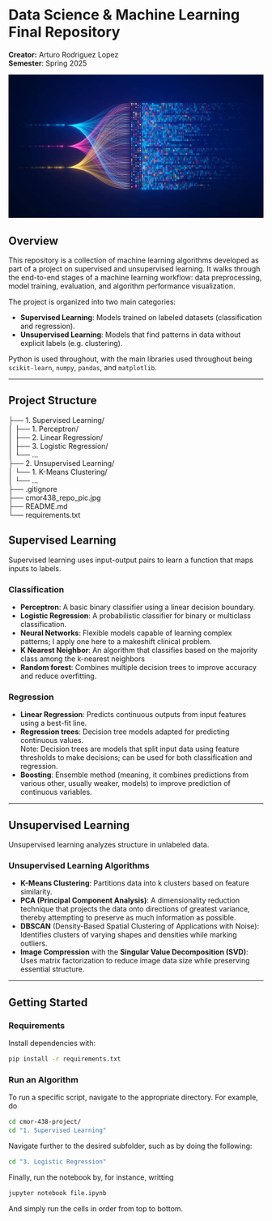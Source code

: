 # Data Science & Machine Learning Final Repository

**Creator:** Arturo Rodriguez Lopez   
**Semester**: Spring 2025

![Machine Learning](cmor438_repo_pic.jpg)

## Overview

This repository is a collection of machine learning algorithms developed as part of a project on supervised and unsupervised learning. It walks through the end-to-end stages of a machine learning workflow: data preprocessing, model training, evaluation, and algorithm performance visualization.

The project is organized into two main categories:

- **Supervised Learning**: Models trained on labeled datasets (classification and regression).
- **Unsupervised Learning**: Models that find patterns in data without explicit labels (e.g. clustering).

Python is used throughout, with the main libraries used throughout being `scikit-learn`, `numpy`, `pandas`, and `matplotlib`.

---

## Project Structure

├── 1. Supervised Learning/  
│ ├── 1. Perceptron/  
│ ├── 2. Linear Regression/  
│ ├── 3. Logistic Regression/  
│ └── ...  
├── 2. Unsupervised Learning/  
│ └── 1. K-Means Clustering/  
│ └── ...  
├── .gitignore   
├── cmor438_repo_pic.jpg  
├── README.md  
└── requirements.txt  


## Supervised Learning

Supervised learning uses input-output pairs to learn a function that maps inputs to labels.

### Classification

- **Perceptron**: A basic binary classifier using a linear decision boundary.
- **Logistic Regression**: A probabilistic classifier for binary or multiclass classification.
- **Neural Networks**: Flexible models capable of learning complex patterns; I apply one here to a makeshift clinical problem.
- **K Nearest Neighbor**: An algorithm that classifies based on the majority class among the k-nearest neighbors
- **Random forest**: Combines multiple decision trees to improve accuracy and reduce overfitting.

### Regression

- **Linear Regression**: Predicts continuous outputs from input features using a best-fit line.
- **Regression trees**: Decision tree models adapted for predicting continuous values.  
Note: Decision trees are models that split input data using feature thresholds to make decisions; can be used for both classification and regression.  
- **Boosting**: Ensemble method (meaning, it combines predictions from various other, usually weaker, models) to improve prediction of continuous variables.

---

## Unsupervised Learning 

Unsupervised learning analyzes structure in unlabeled data.

### Unsupervised Learning Algorithms
- **K-Means Clustering**: Partitions data into k clusters based on feature similarity.
- **PCA (Principal Component Analysis)**: A dimensionality reduction technique that projects the data onto directions of greatest variance, thereby attempting to preserve as much information as possible.
- **DBSCAN** (Density-Based Spatial Clustering of Applications with Noise): Identifies clusters of varying shapes and densities while marking outliers.
- **Image Compression** with the **Singular Value Decomposition (SVD)**: Uses matrix factorization to reduce image data size while preserving essential structure.

---

## Getting Started

### Requirements

Install dependencies with:

```bash
pip install -r requirements.txt
```

### Run an Algorithm
To run a specific script, navigate to the appropriate directory. For example,  do
```bash
cd cmor-438-project/   
cd "1. Supervised Learning"  
```
Navigate further to the desired subfolder, such as by doing the following:  
```bash
cd "3. Logistic Regression"
```
Finally, run the notebook by, for instance, writting
```bash
jupyter notebook file.ipynb
```
And simply run the cells in order from top to bottom.